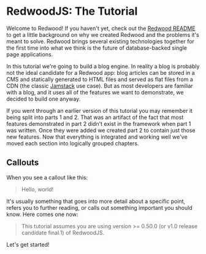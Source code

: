 # RedwoodJS: The Tutorial

Welcome to Redwood! If you haven't yet, check out the [Redwood README](https://github.com/redwoodjs/redwood/blob/main/README.md) to get a little background on why we created Redwood and the problems it's meant to solve. Redwood brings several existing technologies together for the first time into what we think is the future of database-backed single page applications.

In this tutorial we're going to build a blog engine. In reality a blog is probably not the ideal candidate for a Redwood app: blog articles can be stored in a CMS and statically generated to HTML files and served as flat files from a CDN (the classic [Jamstack](https://jamstack.org/) use case). But as most developers are familiar with a blog, and it uses all of the features we want to demonstrate, we decided to build one anyway.

If you went through an earlier version of this tutorial you may remember it being split into parts 1 and 2. That was an artifact of the fact that most features demonstrated in part 2 didn't exist in the framework when part 1 was written. Once they were added we created part 2 to contain just those new features. Now that everything is integrated and working well we've moved each section into logically grouped chapters.

## Callouts

When you see a callout like this:

> Hello, world!

It's usually something that goes into more detail about a specific point, refers you to further reading, or calls out something important you should know. Here comes one now:

> This tutorial assumes you are using version >= 0.50.0 (or v1.0 release candidate final.1) of RedwoodJS.

Let's get started!
